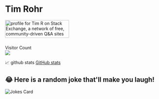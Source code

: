 # Tim Rohr
<a href="https://stackexchange.com/users/5815467"><img src="https://stackexchange.com/users/flair/5815467.png?theme=dark" width="208" height="58" alt="profile for Tim R on Stack Exchange, a network of free, community-driven Q&amp;A sites" title="profile for Tim R on Stack Exchange, a network of free, community-driven Q&amp;A sites"></a>

###
Visitor Count <br>
![](https://komarev.com/ghpvc/?username=TimRohr&color=brightgreen&style=plastic)

📈 github stats
[GitHub stats](https://github-readme-stats-git-masterrstaa-rickstaa.vercel.app/api?username=TimRohr&theme=merko)

## 😂 Here is a random joke that'll make you laugh!
![Jokes Card](https://readme-jokes.vercel.app/api)
